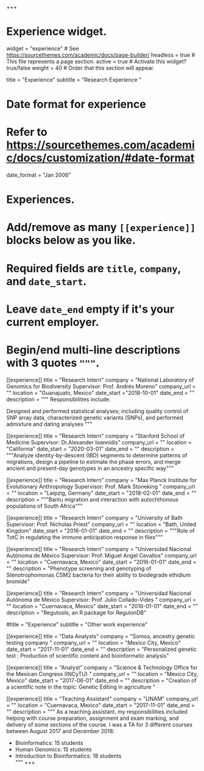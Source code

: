 +++
# Experience widget.
widget = "experience"  # See https://sourcethemes.com/academic/docs/page-builder/
headless = true  # This file represents a page section.
active = true  # Activate this widget? true/false
weight = 40  # Order that this section will appear.

title = "Experience"
subtitle = "Research Experience "

# Date format for experience
#   Refer to https://sourcethemes.com/academic/docs/customization/#date-format
date_format = "Jan 2006"

# Experiences.
#   Add/remove as many `[[experience]]` blocks below as you like.
#   Required fields are `title`, `company`, and `date_start`.
#   Leave `date_end` empty if it's your current employer.
#   Begin/end multi-line descriptions with 3 quotes `"""`.
[[experience]]
  title = "Research Intern"
  company = "National Laboratory of Genomics for Biodiversity Supervisor: Prof. Andrés Moreno"
  company_url = ""
  location = "Guanajuato, Mexico"
  date_start ="2018-10-01"
  date_end = ""
  description = """
  Responsibilities include:
  
 Designed and performed statistical analyses; including quality control of SNP array data, characterized genetic variants (SNPs), and performed admixture and dating analyses
  """

[[experience]]
  title = "Research Intern"
  company = "Stanford School of Medicine Supervisor: Dr.Alexander Ioannidis"
  company_url = ""
  location = "California"
  date_start = "2020-03-01"
  date_end = ""
  description = """Analyze identity-by-descent (IBD) segments to determine patterns of migrations,  design a pipeline to estimate the phase errors, and merge ancient and present-day genotypes in an ancestry specific way"""

[[experience]]
  title = "Research Intern"
  company = "Max Planck Institute for Evolutionary Anthropology Supervisor: Prof. Mark Stoneking "
  company_url = ""
  location = "Leipzig, Germany"
  date_start = "2018-02-01"
  date_end = ""
  description = """Bantu migration and interaction with autochthonous populations of South Africa"""
  
  
[[experience]]
  title = "Research Intern"
  company = "University of Bath Supervisor: Prof. Nicholas Priest"
  company_url = ""
  location = "Bath, United Kingdom"
  date_start = "2016-01-01"
  date_end = ""
  description = """Role of TotC in regulating the immune anticipation response in flies"""
  
  
  [[experience]]
  title = "Research Intern"
  company = "Universidad Nacional Autónoma de México Supervisor: Prof. Miguel Angel Cevallos"
  company_url = ""
  location = "Cuernavaca, Mexico"
  date_start = "2016-01-01"
  date_end = ""
  description = "Phenotype screening and genotyping of Stenotrophomonas CSM2 bacteria for their ability to biodegrade  ethidium bromide"


[[experience]]
  title = "Research Intern"
  company = "Universidad Nacional Autónoma de México Supervisor: Prof. Julio Collado-Vides "
  company_url = ""
  location = "Cuernavaca, Mexico"
  date_start = "2016-01-01"
  date_end = ""
  description = "Regutools, an R package for RegulonDB"

#title = "Experience"
subtitle = "Other work experience"  
  
  [[experience]]
  title = "Data Analysts"
  company = "Somos, ancestry genetic testing company  "
  company_url = ""
  location = "Mexico City, Mexico"
  date_start = "2017-11-01"
  date_end = ""
  description = "Personalized genetic test : Production of scientific content and bioinformatic analysis"
  
   [[experience]]
  title = "Analyst"
  company = "Science & Technology Office for the Mexican Congress (INCyTU)  "
  company_url = ""
  location = "Mexico City, Mexico"
  date_start = "2017-06-01"
  date_end = ""
  description = "Creation of a scientific note in the topic: Genetic Editing in agriculture "
  
  [[experience]]
  title = "Teaching Assistant"
  company = "UNAM"
  company_url = ""
  location = "Cuernavaca, Mexico"
  date_start = "2017-11-01"
  date_end = ""
  description = """
  As a teaching assistant, my responsibilities included helping with course preparation, assignment and exam marking, and delivery of some sections of the course. 
I  was a TA for 3 different courses between August 2017 and December 2018:

  * Bioinformatics: 15 students
  * Human Genomics: 15 students 
  * Introduction to Bioinformatics: 18 students  
  """
+++
